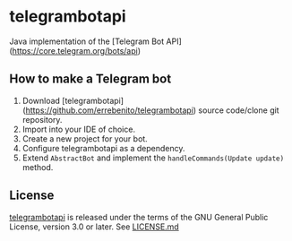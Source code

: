 telegrambotapi
=======
Java implementation of the [Telegram Bot API] (https://core.telegram.org/bots/api)

How to make a Telegram bot
------
1. Download [telegrambotapi] (https://github.com/errebenito/telegrambotapi) source code/clone git repository.
2. Import into your IDE of choice.
3. Create a new project for your bot.
4. Configure telegrambotapi as a dependency.
5. Extend `AbstractBot` and implement the `handleCommands(Update update)` method.

License
------
[telegrambotapi](https://github.com/errebenito/telegrambotapi) is released under the terms of the GNU General Public License, version 3.0 or later. See [LICENSE.md](../LICENSE.md)
